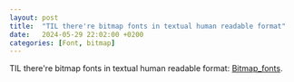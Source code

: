 ```yaml
---
layout: post
title:  "TIL there're bitmap fonts in textual human readable format"
date:   2024-05-29 22:02:00 +0200
categories: [Font, bitmap]
---
```

TIL there're bitmap fonts in textual human readable format: [Bitmap_fonts](https://en.wikipedia.org/wiki/Computer_font#Bitmap_fonts).
